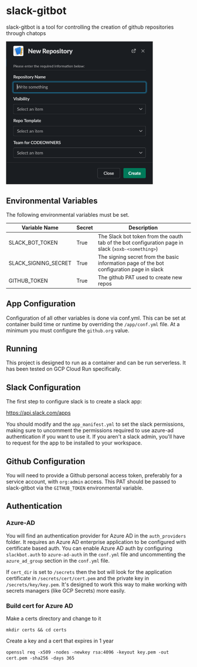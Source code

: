 # slack-gitbot
slack-gitbot is a tool for controlling the creation of github repositories through chatops

<img src="screenshots/gitbot_screenshot.png" data-canonical-src="screenshots/gitbot_screenshot.png" width="400"/>

## Environmental Variables

The following environmental variables must be set.

| Variable Name | Secret | Description |
| ------------- | ------ | ----------- |
| SLACK_BOT_TOKEN | True | The Slack bot token from the oauth tab of the bot configuration page in slack (`xoxb-<something>`) |
| SLACK_SIGNING_SECRET | True | The signing secret from the basic information page of the bot configuration page in slack |
| GITHUB_TOKEN | True | The github PAT used to create new repos |

## App Configuration
Configuration of all other variables is done via conf.yml. This can be set at container build time or runtime by overriding the `/app/conf.yml` file. At a minimum you must configure the `github.org` value. 

## Running
This project is designed to run as a container and can be run serverless. It has been tested on GCP Cloud Run specifically. 

## Slack Configuration
The first step to configure slack is to create a slack app:

https://api.slack.com/apps

You should modify and the `app_manifest.yml` to set the slack permissions, making sure to uncomment the permissions required to use azure-ad authentication if you want to use it. If you aren't a slack admin, you'll have to request for the app to be installed to your workspace.

## Github Configuration
You will need to provide a Github personal access token, preferably for a service account, with `org:admin` access. This PAT should be passed to slack-gitbot via the `GITHUB_TOKEN` environmental variable.

## Authentication
### Azure-AD
You will find an authentication provider for Azure AD in the `auth_providers` folder. It requires an Azure AD enterprise application to be configured with certificate based auth. You can enable Azure AD auth by configuring `slackbot.auth` to `azure-ad-auth` in the `conf.yml` file and uncommenting the `azure_ad_group` section in the `conf.yml` file.

If `cert_dir` is set to `/secrets` then the bot will look for the application certificate in `/secrets/cert/cert.pem` and the private key in `/secrets/key/key.pem`. It's designed to work this way to make working with secrets managers (like GCP Secrets) more easily. 

### Build cert for Azure AD
Make a certs directory and change to it

```shell
mkdir certs && cd certs
```

Create a key and a cert that expires in 1 year
```shell
openssl req -x509 -nodes -newkey rsa:4096 -keyout key.pem -out cert.pem -sha256 -days 365
```